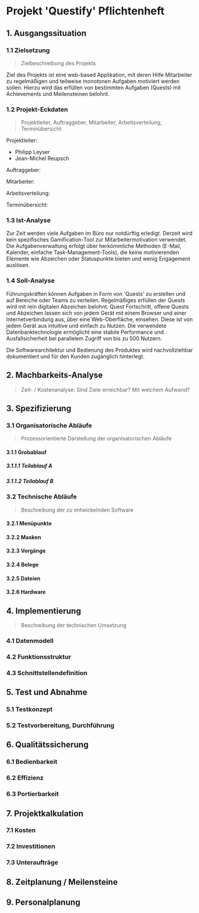 # Projekt 'Questify' Pflichtenheft


## 1. Ausgangssituation
### 1.1 Zielsetzung
> Zielbeschreibung des Projekts

Ziel des Projekts ist eine web-based Applikation, mit deren Hilfe Mitarbeiter zu  regelmäßigen und teilweise monotonen Aufgaben motiviert werden sollen.
Hierzu wird das erfüllen von bestimmten Aufgaben (Quests) mit Achievements und Meilensteinen belohnt.

### 1.2 Projekt-Eckdaten
> Projektleiter, Auftraggeber, Mitarbeiter, Arbeitsverteilung, Terminübersicht

Projektleiter:
- Philipp Leyser
- Jean-Michel Reupsch

Auftraggeber: 

Mitarbeiter: 

Arbeitsverteilung: 

Terminübersicht: 


### 1.3 Ist-Analyse

Zur Zeit werden viele Aufgaben im Büro nur notdürftig erledigt.
Derzeit wird kein spezifisches Gamification-Tool zur Mitarbeitermotivation verwendet. Die Aufgabenverwaltung erfolgt über herkömmliche Methoden (E-Mail, Kalender, einfache Task-Management-Tools), die keine motivierenden Elemente wie Abzeichen oder Statuspunkte bieten und wenig Engagement auslösen.


### 1.4 Soll-Analyse

Führungskräften können Aufgaben in Form von 'Quests' zu erstellen und auf Bereiche oder Teams zu verteilen.
Regelmäßiges erfüllen der Quests wird mit rein digitalen Abzeichen belohnt.
Quest Fortschritt, offene Quests und Abzeichen lassen sich von jedem Gerät mit einem Browser und einer Internetverbindung aus, über eine Web-Oberfläche, einsehen.
Diese ist von jedem Gerät aus intuitive und einfach zu Nutzen.
Die verwendete Datenbanktechnologie ermöglicht eine stabile Performance und Ausfallsicherheit bei parallelem Zugriff von bis zu 500 Nutzern. 

Die Softwarearchitektur und Bedienung des Produktes wird nachvollziehbar dokumentiert und für den Kunden zugänglich hinterlegt.


## 2. Machbarkeits-Analyse
> Zeit- / Kostenanalyse: Sind Ziele erreichbar? Mit welchem Aufwand?

## 3. Spezifizierung
### 3.1 Organisatorische Abläufe
> Prozessorientierte Darstellung der organisatorischen Abläufe

#### 3.1.1 Grobablauf
##### 3.1.1.1 Teilablauf A
##### 3.1.1.2 Teilablauf B

### 3.2 Technische Abläufe
> Beschreibung der zu entwickelnden Software

#### 3.2.1 Menüpunkte
#### 3.2.2 Masken
#### 3.2.3 Vorgänge
#### 3.2.4 Belege
#### 3.2.5 Dateien
#### 3.2.6 Hardware

## 4. Implementierung
> Beschreibung der technischen Umsetzung

### 4.1 Datenmodell
### 4.2 Funktionsstruktur
### 4.3 Schnittstellendefinition

## 5. Test und Abnahme
### 5.1 Testkonzept
### 5.2 Testvorbereitung, Durchführung

## 6. Qualitätssicherung
### 6.1 Bedienbarkeit
### 6.2 Effizienz
### 6.3 Portierbarkeit

## 7. Projektkalkulation
### 7.1 Kosten
### 7.2 Investitionen
### 7.3 Unteraufträge

## 8. Zeitplanung / Meilensteine

## 9. Personalplanung